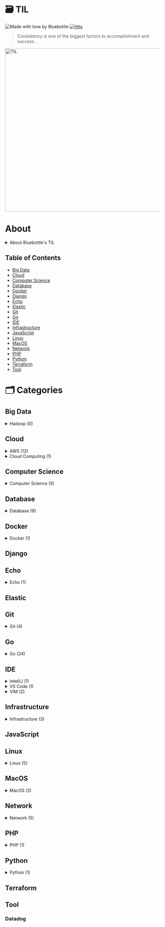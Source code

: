# 🗃 TIL
![Made with love by 8luebottle](https://img.shields.io/badge/Made%20with%20%E2%9D%A4%EF%B8%8Fby-%208luebottle%20-blue)
[![Hits](https://hits.seeyoufarm.com/api/count/incr/badge.svg?url=https%3A%2F%2Fgithub.com%2F8luebottle%2FTIL)](https://hits.seeyoufarm.com)

> Consistency is one of the biggest factors to accomplishment and success.  
<img width="530" alt="TIL" src="https://user-images.githubusercontent.com/48475824/72317542-f9361e80-36dc-11ea-9633-ef6bf88725c7.png">

# About
<details>
    <summary>About 8luebottle's TIL</summary>

#### 📌 &nbsp; Available Languages
* 🇰🇷 Korean

#### 📌 &nbsp; Commit Message Convention
`MM.DD.YYYY : <Categories>`

#### 📌 &nbsp; TIL File Extensions
* .md
* .ipynb

#### 📌 &nbsp; Table Format
| Title |Last Updated|
|-------| :--------: |
|ABCDEFG| MM.DD.YYYY |

#### 📌 &nbsp; Total Count
`Category Name (total count)`

</details>

## Table of Contents
* [Big Data](#big-data)
* [Cloud](#cloud)
* [Computer Science](#computer-science)
* [Database](#database)
* [Docker](#docker)
* [Django](#django)
* [Echo](#echo)
* [Elastic](#elastic)
* [Git](#git)
* [Go](#go)
* [IDE](#ide)
* [Infrastructure](#infrastructure)
* [JavaScript](#javascript)
* [Linux](#linux)
* [MacOS](#macos)
* [Network](#network)
* [PHP](#php)
* [Python](#python)
* [Terraform](#terraform)
* [Tool](#tool)


# 🗂 Categories

## Big Data
<details>
    <summary>Hadoop (0)</summary>
    
[↑ return to TOC](#table-of-contents)
    
</details>

## Cloud
<details>
  <summary>AWS (12)</summary>
    
|           Title          |  Last Updated   |
|--------------------------| :-------------- |
|[Athena](https://github.com/8luebottle/TIL/blob/master/Cloud/AWS/athena.md)| 08.19.2020 |
|[AWS Cheat Sheet](https://github.com/8luebottle/TIL/blob/master/Cloud/AWS/aws_cheat_sheet.md)| 10.17.2020 |
|[AWS Glossary](https://github.com/8luebottle/TIL/blob/master/Cloud/AWS/aws_glossary.md)| 01.29.2020 |
|[CLI](https://github.com/8luebottle/TIL/blob/master/Cloud/AWS/cli.md)| 07.28.2020 |
|[CloudFront](https://github.com/8luebottle/TIL/blob/master/Cloud/AWS/cloudfront.md)| 08.15.2020 |
|[CloudWatch](https://github.com/8luebottle/TIL/blob/master/Cloud/AWS/cloudwatch.md)| 08.06.2020 |
|[EC2](https://github.com/8luebottle/TIL/blob/master/Cloud/AWS/ec2.md)| 05.07.2021 |
|[KMS](https://github.com/8luebottle/TIL/blob/master/Cloud/AWS/kms.md)| 07.23.2020 |
|[Lambda](https://github.com/8luebottle/TIL/blob/master/Cloud/AWS/lambda.md)| 07.22.2020 |
|[S3](https://github.com/8luebottle/TIL/blob/master/Cloud/AWS/s3.md)| 08.20.2020 |
|[SAM](https://github.com/8luebottle/TIL/blob/master/Cloud/AWS/sam.md)| 04.20.2021 |
|[SQS](https://github.com/8luebottle/TIL/blob/master/Cloud/AWS/sqs.md)| 07.22.2020 |

[↑ return to TOC](#table-of-contents)

</details>

<details>
  <summary>Cloud Computing (1)</summary>

|           Title          |  Last Updated   |
|--------------------------| :-------------- |
|[Cloud Computing](https://github.com/8luebottle/TIL/blob/master/Cloud/CloudComputing/cloud_computing.md)| 04.10.2020 |

[↑ return to TOC](#table-of-contents)

</details>


## Computer Science

<details>
  <summary>Computer Science (5)</summary>
    
|           Title          |  Last Updated   |
|--------------------------| :-------------- |
|[Cron Expression](https://github.com/8luebottle/TIL/blob/master/ComputerScience/cron_expression.md)| 08.05.2020 |
|[Data Transmission](https://github.com/8luebottle/TIL/blob/master/ComputerScience/data_transmission.md)| 02.10.2020 |
|[Middleware](https://github.com/8luebottle/TIL/blob/master/ComputerScience/middleware.md)| 04.17.2020 |
|[Program Counter](https://github.com/8luebottle/TIL/blob/master/ComputerScience/program_counter.md)| 04.07.2020 |
|[TDD](https://github.com/8luebottle/TIL/blob/master/ComputerScience/tdd.md)| 05.07.2020 |

[↑ return to TOC](#table-of-contents)

</details>


## Database

<details>
  <summary>Database (9)</summary>

|           Title          |  Last Updated   |
|--------------------------| :-------------- |
|[Connect to Database from Command Line](https://github.com/8luebottle/TIL/blob/master/Database/connect_db_from_cli.md)| 03.29.2020 |
|[DB Index](https://github.com/8luebottle/TIL/blob/master/Database/db_index.md)| 03.09.2020 |
|[Join](https://github.com/8luebottle/TIL/blob/master/Database/join.md)| 06.13.2020 |
|[Optimizer](https://github.com/8luebottle/TIL/blob/master/Database/optimizer.md)| 04.14.2020 |
|[postgreSQL](https://github.com/8luebottle/TIL/blob/master/Database/postgresql.md)| 06.13.2020 |
|[Redis TTL](https://github.com/8luebottle/TIL/blob/master/Database/redis_ttl.md)| 03.28.2020 |
|[Redis](https://github.com/8luebottle/TIL/blob/master/Database/redis.md)| 06.30.2020 |
|[SQL Drop](https://github.com/8luebottle/TIL/blob/master/Database/sql_drop.md)| 03.18.2020 |
|[SQL LIKE](https://github.com/8luebottle/TIL/blob/master/Database/sql_like.md)| 08.07.2020 |

[↑ return to TOC](#table-of-contents)

</details>


## Docker

<details>
  <summary>Docker (1)</summary>

|           Title          |  Last Updated   |
|--------------------------| :-------------- |
| [Docker Commands](https://github.com/8luebottle/TIL/blob/master/Docker/docker_commands.md) | 05.07.2020 |

[↑ return to TOC](#table-of-contents)

</details>


## Django


## Echo

<details>
  <summary>Echo (1)</summary>

|           Title          |  Last Updated   |
|--------------------------| :-------------- |
| [Echo-Middleware](https://github.com/8luebottle/TIL/blob/master/Echo/middleware.md) | 04.20.2020 |

[↑ return to TOC](#table-of-contents)

</details>


## Elastic


## Git

<details>
  <summary>Git (4)</summary>

|           Title          |  Last Updated   |
|--------------------------| :-------------- |
| [.git](https://github.com/8luebottle/TIL/blob/master/Git/.git.md) | 05.15.2021 |
| [Alias](https://github.com/8luebottle/TIL/blob/master/Git/alias.md) | 07.12.2020 |
| [Blame](https://github.com/8luebottle/TIL/blob/master/Git/blame.md) | 04.27.2020 |
| [Branch](https://github.com/8luebottle/TIL/blob/master/Git/branch.md) | 02.08.2021 |

[↑ return to TOC](#table-of-contents)

</details>


## Go

<details>
  <summary>Go (24)</summary>

|           Title          |  Last Updated   |
|--------------------------| :-------------- |
| [Arrays](https://github.com/8luebottle/TIL/blob/master/Go/arrays.md)  | 01.27.2020 |
| [Bcrypt](https://github.com/8luebottle/TIL/blob/master/Go/bcrypt.md)|02.19.2020|
| [Channel](https://github.com/8luebottle/TIL/blob/master/Go/channel.md)|07.19.2020|
| [Constants](https://github.com/8luebottle/TIL/blob/master/Go/constants.md) | 01.27.2020 |
| [Data Types](https://github.com/8luebottle/TIL/blob/master/Go/data_types.md)  | 09.06.2020 |
| [Dependency](https://github.com/8luebottle/TIL/blob/master/Go/dependency.md)  | 04.20.2020 |
| [Duck Typing](https://github.com/8luebottle/TIL/blob/master/Go/duck_typing.go)  | 02.05.2020 |
| [For Loop](https://github.com/8luebottle/TIL/blob/master/Go/for_loop.md) | 02.05.2020 |
| [Functions](https://github.com/8luebottle/TIL/blob/master/Go/functions.md) | 02.01.2020 |
| [Go Playground](https://github.com/8luebottle/TIL/blob/master/Go/go_playground.md) | 01.21.2020 |
| [Package fmt](https://github.com/8luebottle/TIL/blob/master/Go/package_fmt.md) | 04.22.2020 |
| [Package gorm](https://github.com/8luebottle/TIL/blob/master/Go/package_gorm.md) | 08.03.2020 |
| [Package http](https://github.com/8luebottle/TIL/blob/master/Go/package_http.md) | 08.30.2020 |
| [Package json](https://github.com/8luebottle/TIL/blob/master/Go/package_json.md) | 02.25.2020 |
| [Package jwt](https://github.com/8luebottle/TIL/blob/master/Go/package_jwt.md) | 03.17.2020 |
| [Package os](https://github.com/8luebottle/TIL/blob/master/Go/package_os.md) | 05.08.2020 |
| [Package redis](https://github.com/8luebottle/TIL/blob/master/Go/package_redis.md) | 03.13.2020 |
| [Package smtp](https://github.com/8luebottle/TIL/blob/master/Go/package_smtp.md) | 03.17.2020 |
| [Package utf8](https://github.com/8luebottle/TIL/blob/master/Go/package_utf8.md) | 07.20.2020 |
| [Package viper](https://github.com/8luebottle/TIL/blob/master/Go/package_viper.md) | 03.21.2020 |
| [Pointer](https://github.com/8luebottle/TIL/blob/master/Go/pointer.md) | 02.02.2020 |
| [Setup Go Compiler](https://github.com/8luebottle/TIL/blob/master/Go/setup_go_compiler.md)   | 01.22.2020 |
| [Slices](https://github.com/8luebottle/TIL/blob/master/Go/slices.md)  | 02.04.2020 |
| [Variables](https://github.com/8luebottle/TIL/blob/master/Go/variables.md)  | 01.27.2020 |

[↑ return to TOC](#table-of-contents)

</details>


## IDE

<details>
  <summary>IntelliJ (1)</summary>

|           Title          |  Last Updated   |
|--------------------------| :-------------- |
|[IntelliJ Commands](https://github.com/8luebottle/TIL/blob/master/IDE/IntelliJ/intellij_commands.md)| 04.24.2020 |

[↑ return to TOC](#table-of-contents)

</details>

<details>
  <summary>VS Code (1)</summary>

|           Title          |  Last Updated   |
|--------------------------| :-------------- |
|[VS Code Commands](https://github.com/8luebottle/TIL/blob/master/IDE/VSCode/vscode_commands.md)| 01.30.2020 |

[↑ return to TOC](#table-of-contents)

</details>


<details>
  <summary>VIM (2)</summary>

|           Title          |  Last Updated   |
|--------------------------| :-------------- |
|[Setup](https://github.com/8luebottle/TIL/blob/master/IDE/Vim/setup.md) | 	01.30.2020 |
|[Vim Commands](https://github.com/8luebottle/TIL/blob/master/IDE/Vim/vim_commands.md)| 07.07.2020 |

[↑ return to TOC](#table-of-contents)

</details>



## Infrastructure

<details>
  <summary>Infrastructure (3)</summary>

|           Title          |  Last Updated   |
|--------------------------| :-------------- |
|[Durability](https://github.com/8luebottle/TIL/blob/master/Infrastructure/durability.md) | 07.30.2020 |
|[Stability](https://github.com/8luebottle/TIL/blob/master/Infrastructure/stability.md) | 02.24.2020 |
|[IaC](https://github.com/8luebottle/TIL/blob/master/Infrastructure/iac.md) | 05.02.2020 |

[↑ return to TOC](#table-of-contents)

</details>


## JavaScript

## Linux

<details>
  <summary>Linux (5)</summary>

|           Title        |  Last Updated   |
|--------------------------| :-------------- |
|[compgen](https://github.com/8luebottle/TIL/blob/master/Linux/compgen.md)| 08.06.2020 |
|[GDB](https://github.com/8luebottle/TIL/blob/master/Linux/gdb.md)| 02.10.2020 |
|[Linux Commands](https://github.com/8luebottle/TIL/blob/master/Linux/linux_commands.md)| 06.25.2020 |
|[LXC](https://github.com/8luebottle/TIL/blob/master/Linux/lxc.md)| 04.28.2020 |
|[Makefile](https://github.com/8luebottle/TIL/blob/master/Linux/makefile.md)| 08.06.2020 |

[↑ return to TOC](#table-of-contents)

</details>


## MacOS

<details>
  <summary>MacOS (2)</summary>

|           Title          |  Last Updated   |
|--------------------------| :-------------- |
|[MacOS Commands](https://github.com/8luebottle/TIL/blob/master/MacOS/mac_commands.md)| 07.17.2020 |
|[Switch Focus](https://github.com/8luebottle/TIL/blob/master/MacOS/switch_focus.md)| 02.15.2020 |

[↑ return to TOC](#table-of-contents)

</details>


## Network

<details>
  <summary>Network (5)</summary>

|           Title          |  Last Updated   |
|--------------------------| :-------------- |
|[HTTP CORS](https://github.com/8luebottle/TIL/blob/master/Network/http-cors.md)| 04.17.2020 |
|[Network Topology](https://github.com/8luebottle/TIL/blob/master/Network/network_topology.md)| 05.19.2021 |
|[Port](https://github.com/8luebottle/TIL/blob/master/Network/port.md)| 07.19.2020 |
|[SMTP](https://github.com/8luebottle/TIL/blob/master/Network/smtp.md)| 03.16.2020 |
|[SSH](https://github.com/8luebottle/TIL/blob/master/Network/ssh.md)| 04.28.2020 |

[↑ return to TOC](#table-of-contents)

</details>

## PHP

<details>
  <summary>PHP (1)</summary>

|           Title          |  Last Updated   |
|--------------------------| :-------------- |
|[Functions](https://github.com/8luebottle/TIL/blob/master/PHP/functions.md)| 05.12.2021 |

</details>

## Python

<details>
  <summary>Python (1)</summary>

|           Title          |  Last Updated   |
|--------------------------| :-------------- |
|[Pretty Print JSON](https://github.com/8luebottle/TIL/blob/master/Python/pretty_print_json.md)| 07.27.2020 |

[↑ return to TOC](#table-of-contents)

</details>


## Terraform


## Tool
### Datadog
